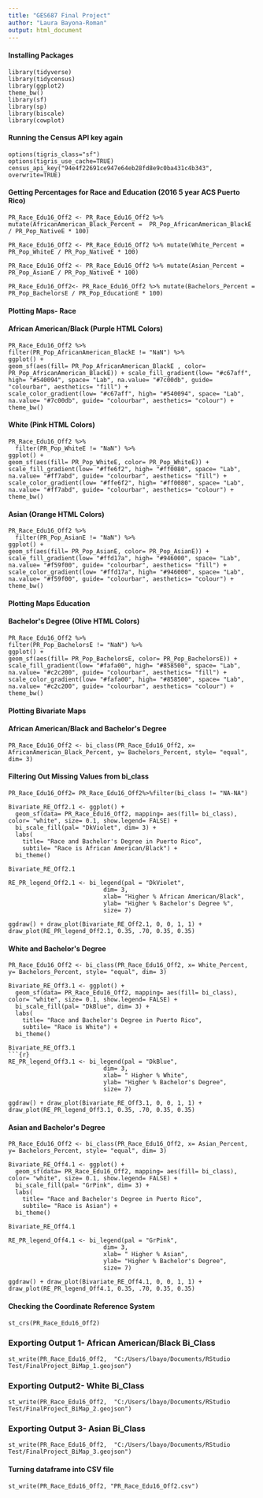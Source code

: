 ```yaml
---
title: "GES687 Final Project"
author: "Laura Bayona-Roman"
output: html_document
---
```

#### Installing Packages
```{r}
library(tidyverse)
library(tidycensus)
library(ggplot2)
theme_bw()
library(sf)
library(sp)
library(biscale)
library(cowplot)
```
#### Running the Census API key again
```{r}
options(tigris_class="sf")
options(tigris_use_cache=TRUE)
census_api_key("94e4f22691ce947e64eb28fd8e9c0ba431c4b343", overwrite=TRUE)
```
#### Getting Percentages for Race and Education (2016 5 year ACS Puerto Rico)
```{r}
PR_Race_Edu16_Off2 <- PR_Race_Edu16_Off2 %>% mutate(AfricanAmerican_Black_Percent =  PR_Pop_AfricanAmerican_BlackE / PR_Pop_NativeE * 100)
```

```{r}
PR_Race_Edu16_Off2 <- PR_Race_Edu16_Off2 %>% mutate(White_Percent =  PR_Pop_WhiteE / PR_Pop_NativeE * 100)
```

```{r}
PR_Race_Edu16_Off2 <- PR_Race_Edu16_Off2 %>% mutate(Asian_Percent =  PR_Pop_AsianE / PR_Pop_NativeE * 100)
```

```{r}
PR_Race_Edu16_Off2<- PR_Race_Edu16_Off2 %>% mutate(Bachelors_Percent =  PR_Pop_BachelorsE / PR_Pop_EducationE * 100)
```


#### Plotting Maps- Race
#### African American/Black (Purple HTML Colors)
```{r}
PR_Race_Edu16_Off2 %>% 
filter(PR_Pop_AfricanAmerican_BlackE != "NaN") %>%
ggplot() +
geom_sf(aes(fill= PR_Pop_AfricanAmerican_BlackE , color= PR_Pop_AfricanAmerican_BlackE)) + scale_fill_gradient(low= "#c67aff", high= "#540094", space= "Lab", na.value= "#7c00db", guide= "colourbar", aesthetics= "fill") + 
scale_color_gradient(low= "#c67aff", high= "#540094", space= "Lab", na.value= "#7c00db", guide= "colourbar", aesthetics= "colour") +
theme_bw()
```
#### White (Pink HTML Colors)
```{r}
PR_Race_Edu16_Off2 %>% 
  filter(PR_Pop_WhiteE != "NaN") %>% 
ggplot() +
geom_sf(aes(fill= PR_Pop_WhiteE, color= PR_Pop_WhiteE)) + scale_fill_gradient(low= "#ffe6f2", high= "#ff0080", space= "Lab", na.value= "#ff7abd", guide= "colourbar", aesthetics= "fill") + 
scale_color_gradient(low= "#ffe6f2", high= "#ff0080", space= "Lab", na.value= "#ff7abd", guide= "colourbar", aesthetics= "colour") +
theme_bw()
```
#### Asian (Orange HTML Colors)
```{r}
PR_Race_Edu16_Off2 %>% 
  filter(PR_Pop_AsianE != "NaN") %>% 
ggplot() +
geom_sf(aes(fill= PR_Pop_AsianE, color= PR_Pop_AsianE)) + scale_fill_gradient(low= "#ffd17a", high= "#946000", space= "Lab", na.value= "#f59f00", guide= "colourbar", aesthetics= "fill") + 
scale_color_gradient(low= "#ffd17a", high= "#946000", space= "Lab", na.value= "#f59f00", guide= "colourbar", aesthetics= "colour") +
theme_bw()
```
#### Plotting Maps Education
#### Bachelor's Degree (Olive HTML Colors)
```{r}
PR_Race_Edu16_Off2 %>% 
filter(PR_Pop_BachelorsE != "NaN") %>%
ggplot() +
geom_sf(aes(fill= PR_Pop_BachelorsE, color= PR_Pop_BachelorsE)) + scale_fill_gradient(low= "#fafa00", high= "#858500", space= "Lab", na.value= "#c2c200", guide= "colourbar", aesthetics= "fill") + 
scale_color_gradient(low= "#fafa00", high= "#858500", space= "Lab", na.value= "#c2c200", guide= "colourbar", aesthetics= "colour") +
theme_bw()
```
#### Plotting Bivariate Maps
#### African American/Black and Bachelor's Degree
```{r}
PR_Race_Edu16_Off2 <- bi_class(PR_Race_Edu16_Off2, x= AfricanAmerican_Black_Percent, y= Bachelors_Percent, style= "equal", dim= 3)
```


#### Filtering Out Missing Values from bi_class
```{r}
PR_Race_Edu16_Off2= PR_Race_Edu16_Off2%>%filter(bi_class != "NA-NA")
```


```{r}
Bivariate_RE_Off2.1 <- ggplot() +
  geom_sf(data= PR_Race_Edu16_Off2, mapping= aes(fill= bi_class), color= "white", size= 0.1, show.legend= FALSE) + 
  bi_scale_fill(pal= "DkViolet", dim= 3) +
  labs(
    title= "Race and Bachelor's Degree in Puerto Rico",
    subtile= "Race is African American/Black") +
  bi_theme() 

Bivariate_RE_Off2.1
```
```{r}
RE_PR_legend_Off2.1 <- bi_legend(pal = "DkViolet",
                           dim= 3,
                           xlab= "Higher % African American/Black",
                           ylab= "Higher % Bachelor's Degree %",
                           size= 7)
```

```{r}
ggdraw() + draw_plot(Bivariate_RE_Off2.1, 0, 0, 1, 1) + draw_plot(RE_PR_legend_Off2.1, 0.35, .70, 0.35, 0.35)
```
#### White and Bachelor's Degree
```{r}
PR_Race_Edu16_Off2 <- bi_class(PR_Race_Edu16_Off2, x= White_Percent, y= Bachelors_Percent, style= "equal", dim= 3)
```

```{r}
Bivariate_RE_Off3.1 <- ggplot() +
  geom_sf(data= PR_Race_Edu16_Off2, mapping= aes(fill= bi_class), color= "white", size= 0.1, show.legend= FALSE) + 
  bi_scale_fill(pal= "DkBlue", dim= 3) +
  labs(
    title= "Race and Bachelor's Degree in Puerto Rico",
    subtile= "Race is White") +
  bi_theme() 

Bivariate_RE_Off3.1
```{r}
RE_PR_legend_Off3.1 <- bi_legend(pal = "DkBlue",
                           dim= 3,
                           xlab= " Higher % White",
                           ylab= "Higher % Bachelor's Degree",
                           size= 7)
```

```{r}
ggdraw() + draw_plot(Bivariate_RE_Off3.1, 0, 0, 1, 1) + draw_plot(RE_PR_legend_Off3.1, 0.35, .70, 0.35, 0.35)
```
#### Asian and Bachelor's Degree
```{r}
PR_Race_Edu16_Off2 <- bi_class(PR_Race_Edu16_Off2, x= Asian_Percent, y= Bachelors_Percent, style= "equal", dim= 3)
```

```{r}
Bivariate_RE_Off4.1 <- ggplot() +
  geom_sf(data= PR_Race_Edu16_Off2, mapping= aes(fill= bi_class), color= "white", size= 0.1, show.legend= FALSE) + 
  bi_scale_fill(pal= "GrPink", dim= 3) +
  labs(
    title= "Race and Bachelor's Degree in Puerto Rico",
    subtile= "Race is Asian") +
  bi_theme() 

Bivariate_RE_Off4.1
```
```{r}
RE_PR_legend_Off4.1 <- bi_legend(pal = "GrPink",
                           dim= 3,
                           xlab= " Higher % Asian",
                           ylab= "Higher % Bachelor's Degree",
                           size= 7)
```

```{r}
ggdraw() + draw_plot(Bivariate_RE_Off4.1, 0, 0, 1, 1) + draw_plot(RE_PR_legend_Off4.1, 0.35, .70, 0.35, 0.35)
```
#### Checking the Coordinate Reference System
```{r}
st_crs(PR_Race_Edu16_Off2)
```
### Exporting Output 1- African American/Black Bi_Class
```{r, eval= FALSE}
st_write(PR_Race_Edu16_Off2,  "C:/Users/lbayo/Documents/RStudio Test/FinalProject_BiMap_1.geojson")
```
### Exporting Output2- White Bi_Class
```{r, eval= FALSE}
st_write(PR_Race_Edu16_Off2,  "C:/Users/lbayo/Documents/RStudio Test/FinalProject_BiMap_2.geojson")
```
### Exporting Output 3- Asian Bi_Class
```{r, eval= FALSE}
st_write(PR_Race_Edu16_Off2,  "C:/Users/lbayo/Documents/RStudio Test/FinalProject_BiMap_3.geojson")
```
#### Turning dataframe into CSV file
```{r, eval= FALSE}
st_write(PR_Race_Edu16_Off2, "PR_Race_Edu16_Off2.csv") 
```
